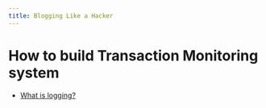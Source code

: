 ```yaml
---
title: Blogging Like a Hacker
---
```

# How to build Transaction Monitoring system

* [What is logging?](2022/02/09/what-is-logging.html)